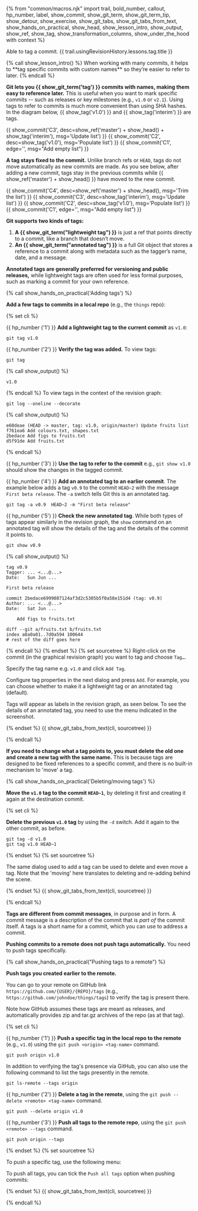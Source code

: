 {% from "common/macros.njk" import trail, bold_number, callout, hp_number, label, show_commit, show_git_term, show_git_term_tip, show_detour, show_exercise, show_git_tabs, show_git_tabs_from_text, show_hands_on_practical, show_head, show_lesson_intro, show_output, show_ref, show_tag, show_transformation_columns, show_under_the_hood with context %}

<span id="prereqs"></span>
<span id="outcomes">Able to tag a commit.</span>
<span id="title">{{ trail.usingRevisionHistory.lessons.tag.title }}</span>

<div id="body">
{% call show_lesson_intro() %}
When working with many commits, it helps to **tag specific commits with custom names** so they’re easier to refer to later.
{% endcall %}

**Git lets you {{ show_git_term('tag') }} commits with names, making them easy to reference later.** This is useful when you want to mark specific commits -- such as releases or key milestones (e.g., `v1.0` or `v2.1`). Using tags to refer to commits is much more convenient than using SHA hashes. In the diagram below, {{ show_tag('v1.0') }} and {{ show_tag('interim') }} are tags.

{{ show_commit('C3', desc=show_ref('master') + show_head() + show_tag('interim'), msg='Update list') }}
{{ show_commit('C2', desc=show_tag('v1.0'), msg='Populate list') }}
{{ show_commit('C1', edge='', msg="Add empty list") }}
<p/>


**A tag stays fixed to the commit.** Unlike branch refs or `HEAD`, tags do not move automatically as new commits are made. As you see below, after adding a new commit, tags stay in the previous commits while {{ show_ref('master')  + show_head() }} have moved to the new commit.

{{ show_commit('C4', desc=show_ref('master') + show_head(), msg='Trim the list') }}
{{ show_commit('C3', desc=show_tag('interim'), msg='Update list') }}
{{ show_commit('C2', desc=show_tag('v1.0'), msg='Populate list') }}
{{ show_commit('C1', edge='', msg="Add empty list") }}
<p/>

**Git supports two kinds of tags:**

1. **A {{ show_git_term("lightweight tag") }}** is just a ref that points directly to a commit, like a branch that doesn’t move.
2. **An {{ show_git_term("annotated tag") }}** is a full Git object that stores a reference to a commit along with metadata such as the tagger’s name, date, and a message.

**Annotated tags are generally preferred for versioning and public releases,** while lightweight tags are often used for less formal purposes, such as marking a commit for your own reference.

{% call show_hands_on_practical('Adding tags')  %}

**Add a few tags to commits in a local repo** (e.g., the `things` repo):

{% set cli %}

{{ hp_number ('1') }} **Add a lightweight tag to the current commit** as `v1.0`:

```bash{.no-line-numbers}
git tag v1.0
```
{{ hp_number ('2') }} **Verify the tag was added.**
To view tags:
```bash{.no-line-numbers}
git tag
```
{% call show_output() %}
```bash{.no-line-numbers}
v1.0
```
{% endcall %}
To view tags in the context of the revision graph:
```bash{.no-line-numbers}
git log --oneline --decorate
```
{% call show_output() %}
```bash{.no-line-numbers highlight-lines="1['tag: v1.0']"}
e60deae (HEAD -> master, tag: v1.0, origin/master) Update fruits list
f761ea6 Add colours.txt, shapes.txt
2bedace Add figs to fruits.txt
d5f91de Add fruits.txt
```
{% endcall %}

{{ hp_number ('3') }} **Use the tag to refer to the commit** e.g., `git show v1.0` should show the changes in the tagged commit.

{{ hp_number ('4') }} **Add an annotated tag to an earlier commit**. The example below adds a tag `v0.9` to the commit `HEAD~2` with the message `First beta release`. The `-a` switch tells Git this is an annotated tag.

```bash{.no-line-numbers}
git tag -a v0.9  HEAD~2 -m "First beta release"
```
{{ hp_number ('5') }} **Check the new annotated tag**. While both types of tags appear similarly in the revision graph, the `show` command on an annotated tag will show the details of the tag and the details of the commit it points to.
```bash{.no-line-numbers}
git show v0.9
```
{% call show_output() %}
```bash{.no-line-numbers highlight-lines="1-5"}
tag v0.9
Tagger: ... <...@...>
Date:   Sun Jun ...

First beta release

commit 2bedace6999087124af3d2c5305b5f0a58e151d4 (tag: v0.9)
Author: ... <...@...>
Date:   Sat Jun ...

    Add figs to fruits.txt

diff --git a/fruits.txt b/fruits.txt
index a8a0a01..7d0a594 100644
# rest of the diff goes here
```
{% endcall %}
{% endset %}
{% set sourcetree %}
Right-click on the commit (in the graphical revision graph) you want to tag and choose `Tag…`.

Specify the tag name e.g. `v1.0` and click `Add Tag`.

Configure tag properties in the next dialog and press `Add`. For example, you can choose whether to make it a lightweight tag or an annotated tag (default).

<pic eager src="images/sourcetreeAddTag.png" width="400" />
<p/>

Tags will appear as labels in the revision graph, as seen below. To see the details of an annotated tag, you need to use the menu indicated in the screenshot.

<pic eager src="images/sourcetreeSeeTagDetails.png" width="500" />
<p/>

{% endset %}
{{ show_git_tabs_from_text(cli, sourcetree) }}

{% endcall %}

**If you need to change what a tag points to, you must delete the old one and create a new tag with the same name.** This is because tags are designed to be fixed references to a specific commit, and there is no built-in mechanism to 'move' a tag.

{% call show_hands_on_practical('Deleting/moving tags')  %}

**Move the `v1.0` tag to the commit `HEAD~1`**, by deleting it first and creating it again at the destination commit.

{% set cli %}

**Delete the previous `v1.0` tag** by using the `-d` switch. Add it again to the other commit, as before.
```bash{.no-line-numbers}
git tag -d v1.0
git tag v1.0 HEAD~1
```
{% endset %}
{% set sourcetree %}

The same dialog used to add a tag can be used to delete and even move a tag. Note that the 'moving' here translates to deleting and re-adding behind the scene.

<pic src="images/sourcetreeMoveTag.png" width="500" />
{% endset %}
{{ show_git_tabs_from_text(cli, sourcetree) }}

{% endcall %}

<box type="warning" seamless>

**Tags are different from commit messages**, in purpose and in form. A commit message is a description of the commit that is _part of_ the commit itself. A tags is a short name for a commit, which you can use to address a commit.
</box>

**Pushing commits to a remote does not push tags automatically.** You need to push tags specifically.

<!-- ================== start: HANDS-ON =========================== -->
{% call show_hands_on_practical("Pushing tags to a remote")  %}

**Push tags you created earlier to the remote.**

<box type="info" seamless>

You can go to your remote on GitHub link `https://github.com/{USER}/{REPO}/tags` (e.g., `https://github.com/johndoe/things/tags`) to verify the tag is present there.

<pic src="images/githubListTags.png" width="300" />

Note how GitHub assumes these tags are meant as releases, and automatically provides zip and tar.gz archives of the repo (as at that tag).
</box>

{% set cli %} <!-- ------ start: Git Tabs --------------->

{{ hp_number ('1') }} **Push a specific tag in the local repo to the remote** (e.g., `v1.0`) using the `git push <origin> <tag-name>` command.
```bash{.no-line-numbers}
git push origin v1.0
```
<box type="tip" seamless>

In addition to verifying the tag's presence via GitHub, you can also use the following command to list the tags presently in the remote.
```bash{.no-line-numbers}
git ls-remote --tags origin
```
</box>

{{ hp_number ('2') }} **Delete a tag in the remote**, using the `git push --delete <remote> <tag-name>` command.

```bash{.no-line-numbers}
git push --delete origin v1.0
```
{{ hp_number ('3') }} **Push all tags to the remote repo**, using the `git push <remote> --tags` command.

```bash{.no-line-numbers}
git push origin --tags
```

{% endset %}
{% set sourcetree %}

To push a specific tag, use the following menu:

<pic src="images/sourcetreePushTag.png" width="400" />

To push all tags, you can tick the `Push all tags` option when pushing commits:

<pic src="images/sourcetreePushAllTags.png" width="500" />
{% endset %}
{{ show_git_tabs_from_text(cli, sourcetree) }}
<!-- ------ end: Git Tabs -------------------------------->

{% endcall %}<!-- ===== end: HANDS-ON ============================ -->
</div>

<div id="extras">
</div>
